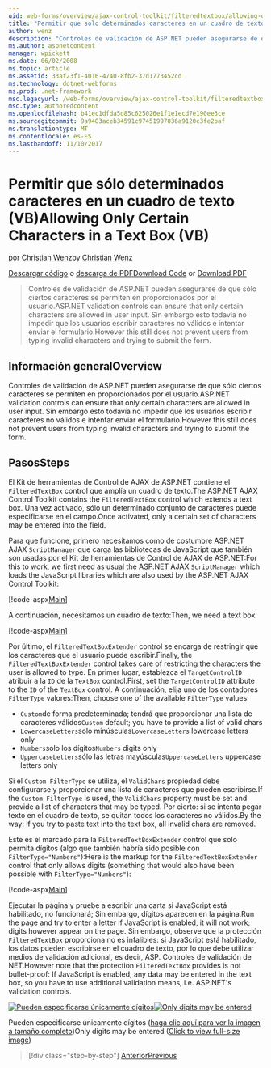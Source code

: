 ```yaml
---
uid: web-forms/overview/ajax-control-toolkit/filteredtextbox/allowing-only-certain-characters-in-a-text-box-vb
title: "Permitir que sólo determinados caracteres en un cuadro de texto (VB) | Documentos de Microsoft"
author: wenz
description: "Controles de validación de ASP.NET pueden asegurarse de que sólo ciertos caracteres se permiten en proporcionados por el usuario. Esto todavía no impide que los usuarios escriban en válido..."
ms.author: aspnetcontent
manager: wpickett
ms.date: 06/02/2008
ms.topic: article
ms.assetid: 33af23f1-4016-4740-8fb2-37d1773452cd
ms.technology: dotnet-webforms
ms.prod: .net-framework
msc.legacyurl: /web-forms/overview/ajax-control-toolkit/filteredtextbox/allowing-only-certain-characters-in-a-text-box-vb
msc.type: authoredcontent
ms.openlocfilehash: b41ec1dfda5d85c625026e1f1e1ecd7e190ee3ce
ms.sourcegitcommit: 9a9483aceb34591c97451997036a9120c3fe2baf
ms.translationtype: MT
ms.contentlocale: es-ES
ms.lasthandoff: 11/10/2017
---
```

<a name="allowing-only-certain-characters-in-a-text-box-vb"></a><span data-ttu-id="6e335-104">Permitir que sólo determinados caracteres en un cuadro de texto (VB)</span><span class="sxs-lookup"><span data-stu-id="6e335-104">Allowing Only Certain Characters in a Text Box (VB)</span></span>
====================
<span data-ttu-id="6e335-105">por [Christian Wenz](https://github.com/wenz)</span><span class="sxs-lookup"><span data-stu-id="6e335-105">by [Christian Wenz](https://github.com/wenz)</span></span>

<span data-ttu-id="6e335-106">[Descargar código](http://download.microsoft.com/download/4/c/2/4c2def7a-0d23-4055-91f9-1f18504167d7/FilteredTextBox0.vb.zip) o [descarga de PDF](http://download.microsoft.com/download/b/6/a/b6ae89ee-df69-4c87-9bfb-ad1eb2b23373/filteredtextbox0VB.pdf)</span><span class="sxs-lookup"><span data-stu-id="6e335-106">[Download Code](http://download.microsoft.com/download/4/c/2/4c2def7a-0d23-4055-91f9-1f18504167d7/FilteredTextBox0.vb.zip) or [Download PDF](http://download.microsoft.com/download/b/6/a/b6ae89ee-df69-4c87-9bfb-ad1eb2b23373/filteredtextbox0VB.pdf)</span></span>

> <span data-ttu-id="6e335-107">Controles de validación de ASP.NET pueden asegurarse de que sólo ciertos caracteres se permiten en proporcionados por el usuario.</span><span class="sxs-lookup"><span data-stu-id="6e335-107">ASP.NET validation controls can ensure that only certain characters are allowed in user input.</span></span> <span data-ttu-id="6e335-108">Sin embargo esto todavía no impedir que los usuarios escribir caracteres no válidos e intentar enviar el formulario.</span><span class="sxs-lookup"><span data-stu-id="6e335-108">However this still does not prevent users from typing invalid characters and trying to submit the form.</span></span>


## <a name="overview"></a><span data-ttu-id="6e335-109">Información general</span><span class="sxs-lookup"><span data-stu-id="6e335-109">Overview</span></span>

<span data-ttu-id="6e335-110">Controles de validación de ASP.NET pueden asegurarse de que sólo ciertos caracteres se permiten en proporcionados por el usuario.</span><span class="sxs-lookup"><span data-stu-id="6e335-110">ASP.NET validation controls can ensure that only certain characters are allowed in user input.</span></span> <span data-ttu-id="6e335-111">Sin embargo esto todavía no impedir que los usuarios escribir caracteres no válidos e intentar enviar el formulario.</span><span class="sxs-lookup"><span data-stu-id="6e335-111">However this still does not prevent users from typing invalid characters and trying to submit the form.</span></span>

## <a name="steps"></a><span data-ttu-id="6e335-112">Pasos</span><span class="sxs-lookup"><span data-stu-id="6e335-112">Steps</span></span>

<span data-ttu-id="6e335-113">El Kit de herramientas de Control de AJAX de ASP.NET contiene el `FilteredTextBox` control que amplía un cuadro de texto.</span><span class="sxs-lookup"><span data-stu-id="6e335-113">The ASP.NET AJAX Control Toolkit contains the `FilteredTextBox` control which extends a text box.</span></span> <span data-ttu-id="6e335-114">Una vez activado, sólo un determinado conjunto de caracteres puede especificarse en el campo.</span><span class="sxs-lookup"><span data-stu-id="6e335-114">Once activated, only a certain set of characters may be entered into the field.</span></span>

<span data-ttu-id="6e335-115">Para que funcione, primero necesitamos como de costumbre ASP.NET AJAX `ScriptManager` que carga las bibliotecas de JavaScript que también son usadas por el Kit de herramientas de Control de AJAX de ASP.NET:</span><span class="sxs-lookup"><span data-stu-id="6e335-115">For this to work, we first need as usual the ASP.NET AJAX `ScriptManager` which loads the JavaScript libraries which are also used by the ASP.NET AJAX Control Toolkit:</span></span>

[!code-aspx[Main](allowing-only-certain-characters-in-a-text-box-vb/samples/sample1.aspx)]

<span data-ttu-id="6e335-116">A continuación, necesitamos un cuadro de texto:</span><span class="sxs-lookup"><span data-stu-id="6e335-116">Then, we need a text box:</span></span>

[!code-aspx[Main](allowing-only-certain-characters-in-a-text-box-vb/samples/sample2.aspx)]

<span data-ttu-id="6e335-117">Por último, el `FilteredTextBoxExtender` control se encarga de restringir que los caracteres que el usuario puede escribir.</span><span class="sxs-lookup"><span data-stu-id="6e335-117">Finally, the `FilteredTextBoxExtender` control takes care of restricting the characters the user is allowed to type.</span></span> <span data-ttu-id="6e335-118">En primer lugar, establezca el `TargetControlID` atribuir a la `ID` de la `TextBox` control.</span><span class="sxs-lookup"><span data-stu-id="6e335-118">First, set the `TargetControlID` attribute to the `ID` of the `TextBox` control.</span></span> <span data-ttu-id="6e335-119">A continuación, elija uno de los contadores `FilterType` valores:</span><span class="sxs-lookup"><span data-stu-id="6e335-119">Then, choose one of the available `FilterType` values:</span></span>

- <span data-ttu-id="6e335-120">`Custom`de forma predeterminada; tendrá que proporcionar una lista de caracteres válidos</span><span class="sxs-lookup"><span data-stu-id="6e335-120">`Custom` default; you have to provide a list of valid chars</span></span>
- <span data-ttu-id="6e335-121">`LowercaseLetters`solo minúsculas</span><span class="sxs-lookup"><span data-stu-id="6e335-121">`LowercaseLetters` lowercase letters only</span></span>
- <span data-ttu-id="6e335-122">`Numbers`solo los dígitos</span><span class="sxs-lookup"><span data-stu-id="6e335-122">`Numbers` digits only</span></span>
- <span data-ttu-id="6e335-123">`UppercaseLetters`sólo las letras mayúsculas</span><span class="sxs-lookup"><span data-stu-id="6e335-123">`UppercaseLetters` uppercase letters only</span></span>

<span data-ttu-id="6e335-124">Si el `Custom FilterType` se utiliza, el `ValidChars` propiedad debe configurarse y proporcionar una lista de caracteres que pueden escribirse.</span><span class="sxs-lookup"><span data-stu-id="6e335-124">If the `Custom FilterType` is used, the `ValidChars` property must be set and provide a list of characters that may be typed.</span></span> <span data-ttu-id="6e335-125">Por cierto: si se intenta pegar texto en el cuadro de texto, se quitan todos los caracteres no válidos.</span><span class="sxs-lookup"><span data-stu-id="6e335-125">By the way: if you try to paste text into the text box, all invalid chars are removed.</span></span>

<span data-ttu-id="6e335-126">Este es el marcado para la `FilteredTextBoxExtender` control que solo permita dígitos (algo que también habría sido posible con `FilterType="Numbers"`):</span><span class="sxs-lookup"><span data-stu-id="6e335-126">Here is the markup for the `FilteredTextBoxExtender` control that only allows digits (something that would also have been possible with `FilterType="Numbers"`):</span></span>

[!code-aspx[Main](allowing-only-certain-characters-in-a-text-box-vb/samples/sample3.aspx)]

<span data-ttu-id="6e335-127">Ejecutar la página y pruebe a escribir una carta si JavaScript está habilitado, no funcionará; Sin embargo, dígitos aparecen en la página.</span><span class="sxs-lookup"><span data-stu-id="6e335-127">Run the page and try to enter a letter if JavaScript is enabled, it will not work; digits however appear on the page.</span></span> <span data-ttu-id="6e335-128">Sin embargo, observe que la protección `FilteredTextBox` proporciona no es infalibles: si JavaScript está habilitado, los datos pueden escribirse en el cuadro de texto, por lo que debe utilizar medios de validación adicional, es decir, ASP. Controles de validación de NET.</span><span class="sxs-lookup"><span data-stu-id="6e335-128">However note that the protection `FilteredTextBox` provides is not bullet-proof: If JavaScript is enabled, any data may be entered in the text box, so you have to use additional validation means, i.e. ASP.NET's validation controls.</span></span>


<span data-ttu-id="6e335-129">[![Pueden especificarse únicamente dígitos](allowing-only-certain-characters-in-a-text-box-vb/_static/image2.png)](allowing-only-certain-characters-in-a-text-box-vb/_static/image1.png)</span><span class="sxs-lookup"><span data-stu-id="6e335-129">[![Only digits may be entered](allowing-only-certain-characters-in-a-text-box-vb/_static/image2.png)](allowing-only-certain-characters-in-a-text-box-vb/_static/image1.png)</span></span>

<span data-ttu-id="6e335-130">Pueden especificarse únicamente dígitos ([haga clic aquí para ver la imagen a tamaño completo](allowing-only-certain-characters-in-a-text-box-vb/_static/image3.png))</span><span class="sxs-lookup"><span data-stu-id="6e335-130">Only digits may be entered ([Click to view full-size image](allowing-only-certain-characters-in-a-text-box-vb/_static/image3.png))</span></span>

>[!div class="step-by-step"]
[<span data-ttu-id="6e335-131">Anterior</span><span class="sxs-lookup"><span data-stu-id="6e335-131">Previous</span></span>](allowing-only-certain-characters-in-a-text-box-cs.md)
